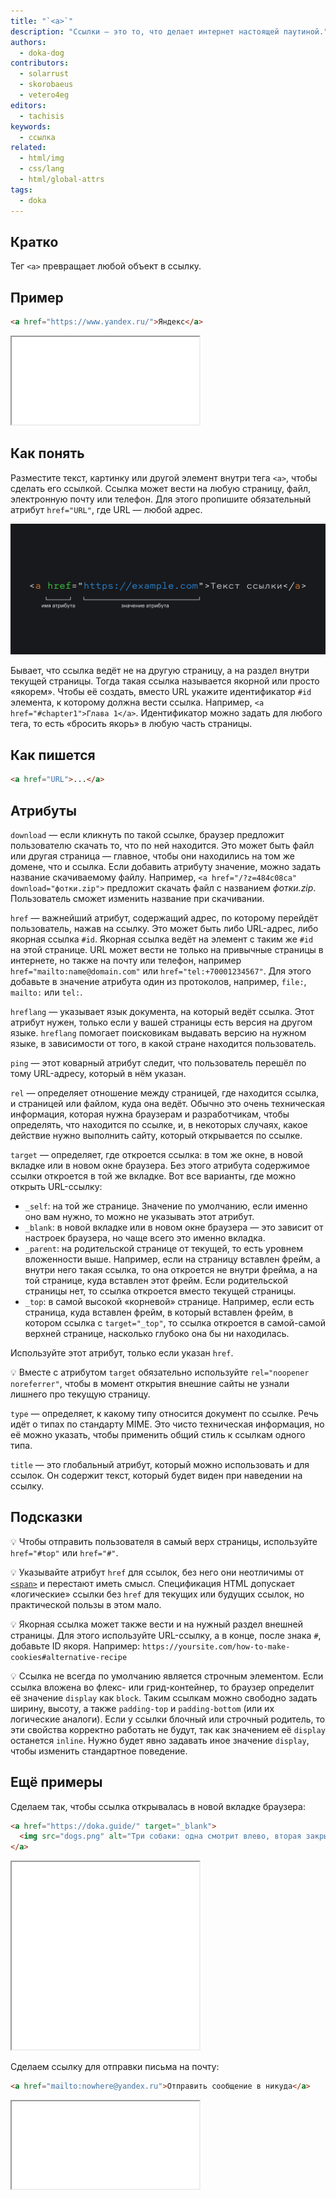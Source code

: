 ```yaml
---
title: "`<a>`"
description: "Ссылки — это то, что делает интернет настоящей паутиной."
authors:
  - doka-dog
contributors:
  - solarrust
  - skorobaeus
  - vetero4eg
editors:
  - tachisis
keywords:
  - ссылка
related:
  - html/img
  - css/lang
  - html/global-attrs
tags:
  - doka
---
```


## Кратко

Тег `<a>` превращает любой объект в ссылку.

## Пример

```html
<a href="https://www.yandex.ru/">Яндекс</a>
```

<iframe title="Обычная ссылка" src="demos/basic/" height="140"></iframe>

## Как понять

Разместите текст, картинку или другой элемент внутри тега `<a>`, чтобы сделать его ссылкой. Ссылка может вести на любую страницу, файл, электронную почту или телефон. Для этого пропишите обязательный атрибут `href="URL"`, где URL — любой адрес.

![Пример ссылки с атрибутом и его значением](images/a.png)

Бывает, что ссылка ведёт не на другую страницу, а на раздел внутри текущей страницы. Тогда такая ссылка называется якорной или просто «якорем». Чтобы её создать, вместо URL укажите идентификатор `#id` элемента, к которому должна вести ссылка. Например, `<a href="#chapter1">Глава 1</a>`. Идентификатор можно задать для любого тега, то есть «бросить якорь» в любую часть страницы.

## Как пишется

```html
<a href="URL">...</a>
```

## Атрибуты

`download` — если кликнуть по такой ссылке, браузер предложит пользователю скачать то, что по ней находится. Это может быть файл или другая страница — главное, чтобы они находились на том же домене, что и ссылка. Если добавить атрибуту значение, можно задать название скачиваемому файлу. Например, `<a href="/?z=484c08ca" download="фотки.zip">` предложит скачать файл с названием _фотки.zip_. Пользователь сможет изменить название при скачивании.

`href` — важнейший атрибут, содержащий адрес, по которому перейдёт пользователь, нажав на ссылку. Это может быть либо URL-адрес, либо якорная ссылка `#id`. Якорная ссылка ведёт на элемент с таким же `#id` на этой странице. URL может вести не только на привычные страницы в интернете, но также на почту или телефон, например `href="mailto:name@domain.com"` или `href="tel:+70001234567"`. Для этого добавьте в значение атрибута один из протоколов, например, `file:`, `mailto:` или `tel:`.

`hreflang` — указывает язык документа, на который ведёт ссылка. Этот атрибут нужен, только если у вашей страницы есть версия на другом языке. `hreflang` помогает поисковикам выдавать версию на нужном языке, в зависимости от того, в какой стране находится пользователь.

`ping` — этот коварный атрибут следит, что пользователь перешёл по тому URL-адресу, который в нём указан.

`rel` — определяет отношение между страницей, где находится ссылка, и страницей или файлом, куда она ведёт. Обычно это очень техническая информация, которая нужна браузерам и разработчикам, чтобы определять, что находится по ссылке, и, в некоторых случаях, какое действие нужно выполнить сайту, который открывается по ссылке.

`target` — определяет, где откроется ссылка: в том же окне, в новой вкладке или в новом окне браузера. Без этого атрибута содержимое ссылки откроется в той же вкладке. Вот все варианты, где можно открыть URL-ссылку:

- `_self`: на той же странице. Значение по умолчанию, если именно оно вам нужно, то можно не указывать этот атрибут.
- `_blank`: в новой вкладке или в новом окне браузера — это зависит от настроек браузера, но чаще всего это именно вкладка.
- `_parent`: на родительской странице от текущей, то есть уровнем вложенности выше. Например, если на страницу вставлен фрейм, а внутри него такая ссылка, то она откроется не внутри фрейма, а на той странице, куда вставлен этот фрейм. Если родительской страницы нет, то ссылка откроется вместо текущей страницы.
- `_top`: в самой высокой «корневой» странице. Например, если есть страница, куда вставлен фрейм, в который вставлен фрейм, в котором ссылка с `target="_top"`, то ссылка откроется в самой-самой верхней странице, насколько глубоко она бы ни находилась.

Используйте этот атрибут, только если указан `href`.

💡 Вместе с атрибутом `target` обязательно используйте `rel="noopener noreferrer"`, чтобы в момент открытия внешние сайты не узнали лишнего про текущую страницу.

`type` — определяет, к какому типу относится документ по ссылке. Речь идёт о типах по стандарту MIME. Это чисто техническая информация, но её можно указать, чтобы применить общий стиль к ссылкам одного типа.

`title` — это глобальный атрибут, который можно использовать и для ссылок. Он содержит текст, который будет виден при наведении на ссылку.

## Подсказки

💡 Чтобы отправить пользователя в самый верх страницы, используйте `href="#top"` или `href="#"`.

💡 Указывайте атрибут `href` для ссылок, без него они неотличимы от [`<span>`](/html/span/) и перестают иметь смысл. Спецификация HTML допускает «логические» ссылки без `href` для текущих или будущих ссылок, но практической пользы в этом мало.

💡 Якорная ссылка может также вести и на нужный раздел внешней страницы. Для этого используйте URL-ссылку, а в конце, после знака `#`, добавьте ID якоря. Например: `https://yoursite.com/how-to-make-cookies#alternative-recipe`

💡 Ссылка не всегда по умолчанию является строчным элементом. Если ссылка вложена во флекс- или грид-контейнер, то браузер определит её значение `display` как `block`. Таким ссылкам можно свободно задать ширину, высоту, а также `padding-top` и `padding-bottom` (или их логические аналоги). Если у ссылки блочный или строчный родитель, то эти свойства корректно работать не будут, так как значением её `display` останется `inline`. Нужно будет явно задавать иное значение `display`, чтобы изменить стандартное поведение.

## Ещё примеры

Сделаем так, чтобы ссылка открывалась в новой вкладке браузера:

```html
<a href="https://doka.guide/" target="_blank">
  <img src="dogs.png" alt="Три собаки: одна смотрит влево, вторая закрыла глаза и спит, третья смотрит вправо">
</a>
```

<iframe title="Ссылка на изображении" src="demos/image/" height="300"></iframe>

Сделаем ссылку для отправки письма на почту:

```html
<a href="mailto:nowhere@yandex.ru">Отправить сообщение в никуда</a>
```

<iframe title="Ссылка mailto" src="demos/mail/" height="140"></iframe>
